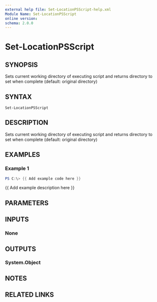 ```yaml
---
external help file: Set-LocationPSScript-help.xml
Module Name: Set-LocationPSScript
online version:
schema: 2.0.0
---
```


# Set-LocationPSScript

## SYNOPSIS
Sets current working directory of executing script and returns directory to set when complete (default: original directory)

## SYNTAX

```
Set-LocationPSScript
```

## DESCRIPTION
Sets current working directory of executing script and returns directory to set when complete (default: original directory)

## EXAMPLES

### Example 1
```powershell
PS C:\> {{ Add example code here }}
```

{{ Add example description here }}

## PARAMETERS

## INPUTS

### None


## OUTPUTS

### System.Object

## NOTES

## RELATED LINKS